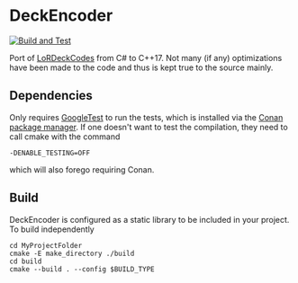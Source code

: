 # DeckEncoder

[![Build and Test](https://github.com/maichmueller/DeckEncoder/actions/workflows/gtest.yml/badge.svg)](https://github.com/maichmueller/DeckEncoder/actions/workflows/gtest.yml)

Port of [LoRDeckCodes](https://github.com/RiotGames/LoRDeckCodes) from C# to C++17. Not many (if any) optimizations have been made to the code and thus is kept true to the source mainly.

## Dependencies

Only requires [GoogleTest](https://github.com/google/googletest) to run the tests, which is installed via the [Conan package manager](https://conan.io/). If one doesn't want to test the compilation, they need to call cmake with the command

```
-DENABLE_TESTING=OFF
```
which will also forego requiring Conan.

## Build

DeckEncoder is configured as a static library to be included in your project. To build independently

```
cd MyProjectFolder
cmake -E make_directory ./build
cd build
cmake --build . --config $BUILD_TYPE
```
